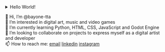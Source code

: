 

<details>
  <summary>Hello World!</summary>
  
  ## HEX
  > ![avatar](https://avatars.githubusercontent.com/u/146674238)  
  > Hello World!  `#000000` `#D5D5D5` `#EC3E41` `#E6292D` `#FF5D61`
</details>



👋 Hi, I’m @bayone-tta  
👀 I’m interested in digital art, music and video games  
🌱 I’m currently learning Python, HTML, CSS, JavaScript and Godot Engine  
💞️ I’m looking to collaborate on projects to express myself as a digital artist and developer  
📫 How to reach me: [email](mailto:github.smugly782@passinbox.com) [linkedin](https://www.linkedin.com/in/danielaceituno/) [instagram](https://www.instagram.com/bayone.tta/)
